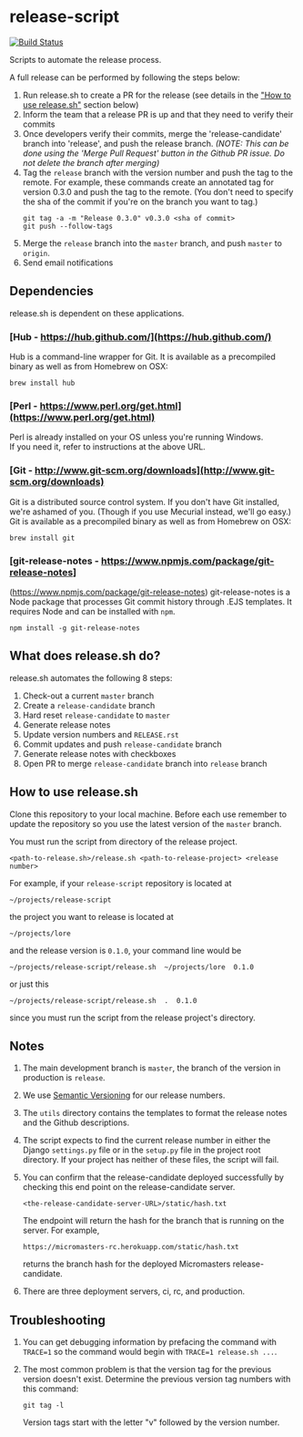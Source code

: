 # release-script

[![Build Status](https://travis-ci.org/mitodl/release-script.svg?branch=master)](https://travis-ci.org/mitodl/release-script)

Scripts to automate the release process.

A full release can be performed by following the steps below:

1. Run release.sh to create a PR for the release (see details in the 
    ["How to use release.sh"](#how-to-use-releasesh) section below)
1. Inform the team that a release PR is up and that they need to verify their commits
1. Once developers verify their commits, merge the 'release-candidate' branch into 'release', and push
    the release branch.
    *(NOTE: This can be done using the 'Merge Pull Request' button in the Github PR issue. Do not 
    delete the branch after merging)*
1. Tag the ``release`` branch with the version number and push the tag to
    the remote. For example, these commands create an annotated tag for
    version 0.3.0 and push the tag to the remote. (You don't need to specify
    the sha of the commit if you're on the branch you want to tag.)
    ```
    git tag -a -m "Release 0.3.0" v0.3.0 <sha of commit>
    git push --follow-tags
    ```
1. Merge the ``release`` branch into the ``master`` branch,
    and push ``master`` to ``origin``.
1. Send email notifications

## Dependencies

release.sh is dependent on these applications.

### [Hub - https://hub.github.com/](https://hub.github.com/)

Hub is a command-line wrapper for Git.  It is available as a precompiled
binary as well as from Homebrew on OSX:

    brew install hub

### [Perl - https://www.perl.org/get.html](https://www.perl.org/get.html)  

Perl is already installed on your OS unless you're running Windows.  
If you need it, refer to instructions at the above URL.

### [Git - http://www.git-scm.org/downloads](http://www.git-scm.org/downloads)
Git is a distributed source control system.  If you don't have Git installed,
we're ashamed of you.  (Though if you use Mecurial instead, we'll go easy.)
Git is available as a precompiled binary as well as from Homebrew on OSX:

    brew install git

### [git-release-notes - https://www.npmjs.com/package/git-release-notes]
(https://www.npmjs.com/package/git-release-notes)
git-release-notes is a Node package that processes Git commit history
through .EJS templates.  It requires Node and can be installed with ``npm``.

    npm install -g git-release-notes

## What does release.sh do?

release.sh automates the following 8 steps:

1. Check-out a current ``master`` branch
2. Create a ``release-candidate`` branch
3. Hard reset ``release-candidate`` to ``master``
4. Generate release notes
5. Update version numbers and ``RELEASE.rst``
6. Commit updates and push ``release-candidate`` branch
7. Generate release notes with checkboxes
8. Open PR to merge ``release-candidate`` branch into ``release`` branch

## How to use release.sh

Clone this repository to your local machine. Before each use remember to
update the repository so you use the latest version of the ``master`` branch.

You must run the script from directory of the release project.  

    <path-to-release.sh>/release.sh <path-to-release-project> <release number>

For example, if your ``release-script`` repository is located at

    ~/projects/release-script

the project you want to release is located at

    ~/projects/lore

and the release version is ``0.1.0``, your command line would be

    ~/projects/release-script/release.sh  ~/projects/lore  0.1.0

or just this

    ~/projects/release-script/release.sh  .  0.1.0

since you must run the script from the release project's directory.

## Notes

1.  The main development branch is ``master``, the branch of the version in
    production is ``release``.
2.  We use [Semantic Versioning](http://semver.org/) for our release numbers.
3.  The ``utils`` directory contains the templates to format the release notes
    and the Github descriptions.
4.  The script expects to find the current release number in either the Django
    ``settings.py`` file or in the ``setup.py`` file in the project root
    directory. If your project has neither of these files, the script will
    fail.
5.  You can confirm that the release-candidate deployed successfully by
    checking this end point on the release-candidate server.  

        <the-release-candidate-server-URL>/static/hash.txt

    The endpoint will return the hash for the branch that is running on the
    server.  For example,

        https://micromasters-rc.herokuapp.com/static/hash.txt

    returns the branch hash for the deployed Micromasters release-candidate.
6.  There are three deployment servers, ci, rc, and production.

## Troubleshooting

1.  You can get debugging information by prefacing the command with
    ``TRACE=1`` so the command would begin with ``TRACE=1 release.sh ...``.
2.  The most common problem is that the version tag for the previous version
    doesn't exist.  Determine the previous version tag numbers with this
    command:

        git tag -l

    Version tags start with the letter "v" followed by the version number.
